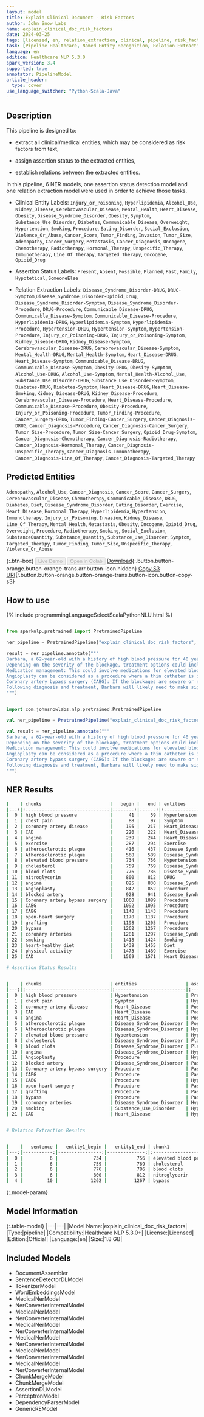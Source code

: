 ```yaml
---
layout: model
title: Explain Clinical Document - Risk Factors
author: John Snow Labs
name: explain_clinical_doc_risk_factors
date: 2024-03-25
tags: [licensed, en, relation_extraction, clinical, pipeline, risk_factors, ner, assertion]
task: [Pipeline Healthcare, Named Entity Recognition, Relation Extraction, Assertion Status]
language: en
edition: Healthcare NLP 5.3.0
spark_version: 3.4
supported: true
annotator: PipelineModel
article_header:
  type: cover
use_language_switcher: "Python-Scala-Java"
---
```


## Description

This pipeline is designed to:

- extract all clinical/medical entities, which may be considered as risk factors from text,

- assign assertion status to the extracted entities,

- establish relations between the extracted entities.

In this pipeline, 6 NER models, one assertion status detection model and one relation extraction model were used in order to achieve those tasks.

- Clinical Entity Labels: `Injury_or_Poisoning`, `Hyperlipidemia`, `Alcohol_Use`, `Kidney_Disease`,  `Cerebrovascular_Disease`, `Mental_Health`, `Heart_Disease`, `Obesity`, `Disease_Syndrome_Disorder`, `Obesity`, `Symptom`, `Substance_Use_Disorder`, `Diabetes`, `Communicable_Disease`, `Overweight`, `Hypertension`, `Smoking`, `Procedure`, `Eating_Disorder`, `Social_Exclusion`, `Violence_Or_Abuse`, `Cancer_Score`, `Tumor_Finding`, `Invasion`, `Tumor_Size`, `Adenopathy`, `Cancer_Surgery`, `Metastasis`, `Cancer_Diagnosis`, `Oncogene`, `Chemotherapy`, `Radiotherapy`, `Hormonal_Therapy`, `Unspecific_Therapy`, `Immunotherapy`, `Line_Of_Therapy`, `Targeted_Therapy`, `Oncogene`, `Opioid_Drug`

- Assertion Status Labels: `Present`, `Absent`, `Possible`, `Planned`, `Past`, `Family`, `Hypotetical`, `SomeoneElse`

- Relation Extraction Labels: `Disease_Syndrome_Disorder-DRUG`, `DRUG-Symptom`,`Disease_Syndrome_Disorder-Opioid_Drug`, `Disease_Syndrome_Disorder-Symptom`,  `Disease_Syndrome_Disorder-Procedure`, `DRUG-Procedure`, `Communicable_Disease-DRUG`, `Communicable_Disease-Symptom`,  `Communicable_Disease-Procedure`, `Hyperlipidemia-DRUG`, `Hyperlipidemia-Symptom`, `Hyperlipidemia-Procedure`, `Hypertension-DRUG`, `Hypertension-Symptom`, `Hypertension-Procedure`, `Injury_or_Poisoning-DRUG`, `Injury_or_Poisoning-Symptom`, `Kidney_Disease-DRUG`, `Kidney_Disease-Symptom`, `Cerebrovascular_Disease-DRUG`, `Cerebrovascular_Disease-Symptom`,  `Mental_Health-DRUG`, `Mental_Health-Symptom`, `Heart_Disease-DRUG`, `Heart_Disease-Symptom`, `Communicable_Disease-DRUG`, `Communicable_Disease-Symptom`, `Obesity-DRUG`, `Obesity-Symptom`,  `Alcohol_Use-DRUG`, `Alcohol_Use-Symptom`, `Mental_Health-Alcohol_Use`,  `Substance_Use_Disorder-DRUG`, `Substance_Use_Disorder-Symptom`, `Diabetes-DRUG`, `Diabetes-Symptom`, `Heart_Disease-DRUG`, `Heart_Disease-Smoking`, `Kidney_Disease-DRUG`, `Kidney_Disease-Procedure`,  `Cerebrovascular_Disease-Procedure`, `Heart_Disease-Procedure`,  `Communicable_Disease-Procedure`, `Obesity-Procedure`, `Injury_or_Poisoning-Procedure`, `Tumor_Finding-Procedure`, `Cancer_Surgery-DRUG`, `Tumor_Finding-Cancer_Surgery`,  `Cancer_Diagnosis-DRUG`, `Cancer_Diagnosis-Procedure`,  `Cancer_Diagnosis-Cancer_Surgery`, `Tumor_Size-Procedure`,  `Tumor_Size-Cancer_Surgery`, `Opioid_Drug-Symptom`, `Cancer_Diagnosis-Chemotherapy`, `Cancer_Diagnosis-Radiotherapy`, `Cancer_Diagnosis-Hormonal_Therapy`, `Cancer_Diagnosis-Unspecific_Therapy`, `Cancer_Diagnosis-Immunotherapy`, `Cancer_Diagnosis-Line_Of_Therapy`, `Cancer_Diagnosis-Targeted_Therapy`

## Predicted Entities

`Adenopathy`, `Alcohol_Use`, `Cancer_Diagnosis`, `Cancer_Score`, `Cancer_Surgery`, `Cerebrovascular_Disease`, `Chemotherapy`, `Communicable_Disease`, `DRUG`, `Diabetes`, `Diet`, `Disease_Syndrome_Disorder`, `Eating_Disorder`, `Exercise`, `Heart_Disease`, `Hormonal_Therapy`, `Hyperlipidemia`, `Hypertension`, `Immunotherapy`, `Injury_or_Poisoning`, `Invasion`, `Kidney_Disease`, `Line_Of_Therapy`, `Mental_Health`, `Metastasis`, `Obesity`, `Oncogene`, `Opioid_Drug`, `Overweight`, `Procedure`, `Radiotherapy`, `Smoking`, `Social_Exclusion`, `SubstanceQuantity`, `Substance_Quantity`, `Substance_Use_Disorder`, `Symptom`, `Targeted_Therapy`, `Tumor_Finding`, `Tumor_Size`, `Unspecific_Therapy`, `Violence_Or_Abuse`


{:.btn-box}
<button class="button button-orange" disabled>Live Demo</button>
<button class="button button-orange" disabled>Open in Colab</button>
[Download](https://s3.amazonaws.com/auxdata.johnsnowlabs.com/clinical/models/explain_clinical_doc_risk_factors_en_5.3.0_3.4_1711387724681.zip){:.button.button-orange.button-orange-trans.arr.button-icon.hidden}
[Copy S3 URI](s3://auxdata.johnsnowlabs.com/clinical/models/explain_clinical_doc_risk_factors_en_5.3.0_3.4_1711387724681.zip){:.button.button-orange.button-orange-trans.button-icon.button-copy-s3}

## How to use



<div class="tabs-box" markdown="1">
{% include programmingLanguageSelectScalaPythonNLU.html %}

```python

from sparknlp.pretrained import PretrainedPipeline

ner_pipeline = PretrainedPipeline("explain_clinical_doc_risk_factors", "en", "clinical/models")

result = ner_pipeline.annotate("""
Barbara, a 62-year-old with a history of high blood pressure for 40 years, experiencing chest pain radiating down her left arm. These symptoms, combined with her risk factors, raise concerns for coronary artery disease (CAD) and potential angina. Her doctor recommends a Cardiopulmonary exercise test, where she'll walk on a treadmill while monitored for changes in heart rhythm and blood flow. If the test suggests atherosclerotic plaque buildup, a coronary angiogram might be necessary. This minimally invasive procedure uses X-rays and contrast dye to pinpoint any Atherosclerotic plaque buildup.
Depending on the severity of the blockage, treatment options could include:
Medication management: This could involve medications for elevated blood pressure, cholesterol, and blood clots, as well as nitroglycerin to relieve angina symptoms.
Angioplasty can be considered as a procedure where a thin catheter is inserted into a blocked artery and a tiny balloon is inflated to open it. A stent, a small wire mesh tube, might be placed to keep the artery open.
Coronary artery bypass surgery (CABG): If the blockages are severe or numerous, CABG might be necessary. This open-heart surgery involves grafting healthy blood vessels from another part of the body to bypass the blocked coronary arteries.
Following diagnosis and treatment, Barbara will likely need to make significant lifestyle changes, including quitting smoking, adopting a heart-healthy diet, and increasing physical activity. Regular doctor visits and medication adherence will be crucial to manage her CAD and prevent future complications.
""")

```
```scala

import com.johnsnowlabs.nlp.pretrained.PretrainedPipeline

val ner_pipeline = PretrainedPipeline("explain_clinical_doc_risk_factors", "en", "clinical/models")

val result = ner_pipeline.annotate("""
Barbara, a 62-year-old with a history of high blood pressure for 40 years, experiencing chest pain radiating down her left arm. These symptoms, combined with her risk factors, raise concerns for coronary artery disease (CAD) and potential angina. Her doctor recommends a Cardiopulmonary exercise test, where she'll walk on a treadmill while monitored for changes in heart rhythm and blood flow. If the test suggests atherosclerotic plaque buildup, a coronary angiogram might be necessary. This minimally invasive procedure uses X-rays and contrast dye to pinpoint any Atherosclerotic plaque buildup.
Depending on the severity of the blockage, treatment options could include:
Medication management: This could involve medications for elevated blood pressure, cholesterol, and blood clots, as well as nitroglycerin to relieve angina symptoms.
Angioplasty can be considered as a procedure where a thin catheter is inserted into a blocked artery and a tiny balloon is inflated to open it. A stent, a small wire mesh tube, might be placed to keep the artery open.
Coronary artery bypass surgery (CABG): If the blockages are severe or numerous, CABG might be necessary. This open-heart surgery involves grafting healthy blood vessels from another part of the body to bypass the blocked coronary arteries.
Following diagnosis and treatment, Barbara will likely need to make significant lifestyle changes, including quitting smoking, adopting a heart-healthy diet, and increasing physical activity. Regular doctor visits and medication adherence will be crucial to manage her CAD and prevent future complications.
""")

```
</div>

## NER Results

```bash
|    | chunks                         |   begin |   end | entities                  |
|---:|:-------------------------------|--------:|------:|:--------------------------|
|  0 | high blood pressure            |      41 |    59 | Hypertension              |
|  1 | chest pain                     |      88 |    97 | Symptom                   |
|  2 | coronary artery disease        |     195 |   217 | Heart_Disease             |
|  3 | CAD                            |     220 |   222 | Heart_Disease             |
|  4 | angina                         |     239 |   244 | Heart_Disease             |
|  5 | exercise                       |     287 |   294 | Exercise                  |
|  6 | atherosclerotic plaque         |     416 |   437 | Disease_Syndrome_Disorder |
|  7 | Atherosclerotic plaque         |     568 |   589 | Disease_Syndrome_Disorder |
|  8 | elevated blood pressure        |     734 |   756 | Hypertension              |
|  9 | cholesterol                    |     759 |   769 | Disease_Syndrome_Disorder |
| 10 | blood clots                    |     776 |   786 | Disease_Syndrome_Disorder |
| 11 | nitroglycerin                  |     800 |   812 | DRUG                      |
| 12 | angina                         |     825 |   830 | Disease_Syndrome_Disorder |
| 13 | Angioplasty                    |     842 |   852 | Procedure                 |
| 14 | blocked artery                 |     928 |   941 | Disease_Syndrome_Disorder |
| 15 | Coronary artery bypass surgery |    1060 |  1089 | Procedure                 |
| 16 | CABG                           |    1092 |  1095 | Procedure                 |
| 17 | CABG                           |    1140 |  1143 | Procedure                 |
| 18 | open-heart surgery             |    1170 |  1187 | Procedure                 |
| 19 | grafting                       |    1198 |  1205 | Procedure                 |
| 20 | bypass                         |    1262 |  1267 | Procedure                 |
| 21 | coronary arteries              |    1281 |  1297 | Disease_Syndrome_Disorder |
| 22 | smoking                        |    1418 |  1424 | Smoking                   |
| 23 | heart-healthy diet             |    1438 |  1455 | Diet                      |
| 24 | physical activity              |    1473 |  1489 | Exercise                  |
| 25 | CAD                            |    1569 |  1571 | Heart_Disease             |

# Assertion Status Results


|    | chunks                         | entities                  | assertion    |
|---:|:-------------------------------|:--------------------------|:-------------|
|  0 | high blood pressure            | Hypertension              | Present      |
|  1 | chest pain                     | Symptom                   | Hypothetical |
|  2 | coronary artery disease        | Heart_Disease             | Possible     |
|  3 | CAD                            | Heart_Disease             | Possible     |
|  4 | angina                         | Heart_Disease             | Possible     |
|  5 | atherosclerotic plaque         | Disease_Syndrome_Disorder | Possible     |
|  6 | Atherosclerotic plaque         | Disease_Syndrome_Disorder | Hypothetical |
|  7 | elevated blood pressure        | Hypertension              | Hypothetical |
|  8 | cholesterol                    | Disease_Syndrome_Disorder | Planned      |
|  9 | blood clots                    | Disease_Syndrome_Disorder | Planned      |
| 10 | angina                         | Disease_Syndrome_Disorder | Hypothetical |
| 11 | Angioplasty                    | Procedure                 | Hypothetical |
| 12 | blocked artery                 | Disease_Syndrome_Disorder | Past         |
| 13 | Coronary artery bypass surgery | Procedure                 | Past         |
| 14 | CABG                           | Procedure                 | Past         |
| 15 | CABG                           | Procedure                 | Hypothetical |
| 16 | open-heart surgery             | Procedure                 | Past         |
| 17 | grafting                       | Procedure                 | Past         |
| 18 | bypass                         | Procedure                 | Past         |
| 19 | coronary arteries              | Disease_Syndrome_Disorder | Hypothetical |
| 20 | smoking                        | Substance_Use_Disorder    | Hypothetical |
| 21 | CAD                            | Heart_Disease             | Hypothetical |


# Relation Extraction Results


|    |   sentence |   entity1_begin |   entity1_end | chunk1                  | entity1                   |   entity2_begin |   entity2_end | chunk2            | entity2                   | relation                            |   confidence |
|---:|-----------:|----------------:|--------------:|:------------------------|:--------------------------|----------------:|--------------:|:------------------|:--------------------------|:------------------------------------|-------------:|
|  0 |          6 |             734 |           756 | elevated blood pressure | Hypertension              |             800 |           812 | nitroglycerin     | DRUG                      | Hypertension-DRUG                   |            1 |
|  1 |          6 |             759 |           769 | cholesterol             | Disease_Syndrome_Disorder |             800 |           812 | nitroglycerin     | DRUG                      | Disease_Syndrome_Disorder-DRUG      |            1 |
|  2 |          6 |             776 |           786 | blood clots             | Disease_Syndrome_Disorder |             800 |           812 | nitroglycerin     | DRUG                      | Disease_Syndrome_Disorder-DRUG      |            1 |
|  3 |          6 |             800 |           812 | nitroglycerin           | DRUG                      |             825 |           830 | angina            | Disease_Syndrome_Disorder | DRUG-Disease_Syndrome_Disorder      |            1 |
|  4 |         10 |            1262 |          1267 | bypass                  | Procedure                 |            1281 |          1297 | coronary arteries | Disease_Syndrome_Disorder | Procedure-Disease_Syndrome_Disorder |            1 |

```

{:.model-param}
## Model Information

{:.table-model}
|---|---|
|Model Name:|explain_clinical_doc_risk_factors|
|Type:|pipeline|
|Compatibility:|Healthcare NLP 5.3.0+|
|License:|Licensed|
|Edition:|Official|
|Language:|en|
|Size:|1.8 GB|

## Included Models

- DocumentAssembler
- SentenceDetectorDLModel
- TokenizerModel
- WordEmbeddingsModel
- MedicalNerModel
- NerConverterInternalModel
- MedicalNerModel
- NerConverterInternalModel
- MedicalNerModel
- NerConverterInternalModel
- MedicalNerModel
- NerConverterInternalModel
- MedicalNerModel
- NerConverterInternalModel
- MedicalNerModel
- NerConverterInternalModel
- ChunkMergeModel
- ChunkMergeModel
- AssertionDLModel
- PerceptronModel
- DependencyParserModel
- GenericREModel
